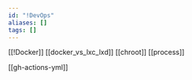 ```yaml
---
id: "!DevOps"
aliases: []
tags: []
---
```


[[!Docker]]
[[docker_vs_lxc_lxd]]
[[chroot]]
[[process]]

[[gh-actions-yml]]
